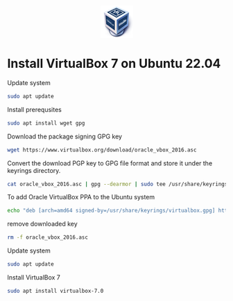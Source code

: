 <p align="center">
  <img src="../image/virtualbox-logo.png" />
</p>

# Install VirtualBox 7 on Ubuntu 22.04

Update system
```bash
sudo apt update
```

Install prerequsites
```bash
sudo apt install wget gpg
```

Download the package signing GPG key
```bash
wget https://www.virtualbox.org/download/oracle_vbox_2016.asc 
```

Convert the download PGP key to GPG file format and store it under the keyrings directory.
```bash
cat oracle_vbox_2016.asc | gpg --dearmor | sudo tee /usr/share/keyrings/virtualbox.gpg > /dev/null 2>&1
```

To add Oracle VirtualBox PPA to the Ubuntu system
```bash
echo "deb [arch=amd64 signed-by=/usr/share/keyrings/virtualbox.gpg] https://download.virtualbox.org/virtualbox/debian jammy contrib" | sudo tee /etc/apt/sources.list.d/virtualbox.list
```

remove downloaded key
```bash
rm -f oracle_vbox_2016.asc
```

Update system
```bash
sudo apt update
```

Install VirtualBox 7
```bash
sudo apt install virtualbox-7.0
```